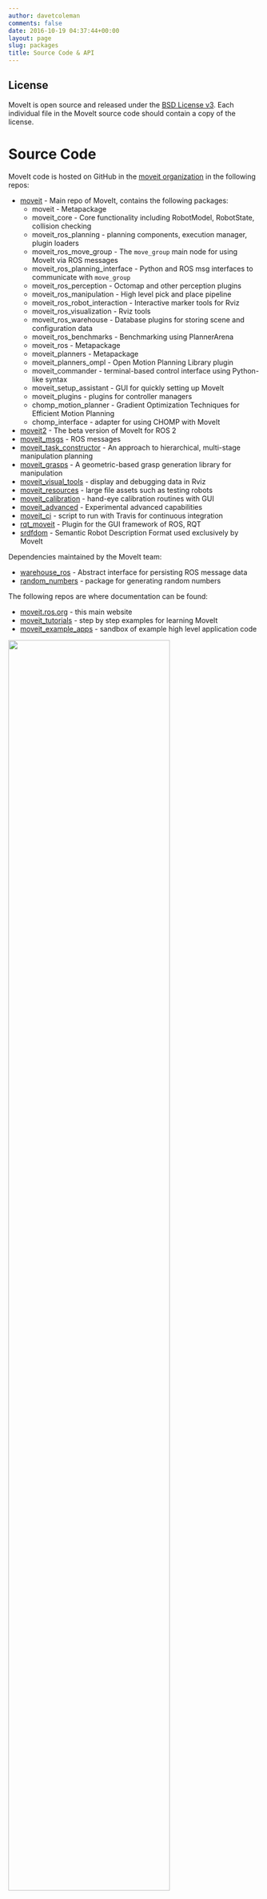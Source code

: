 ```yaml
---
author: davetcoleman
comments: false
date: 2016-10-19 04:37:44+00:00
layout: page
slug: packages
title: Source Code & API
---
```


## License

MoveIt is open source and released under the [BSD License v3](https://opensource.org/licenses/BSD-3-Clause). Each individual file in the MoveIt source code should contain a copy of the license.

# Source Code

MoveIt code is hosted on GitHub in the [moveit organization](http://github.com/moveit) in the following repos:

- [moveit](https://github.com/moveit/moveit) - Main repo of MoveIt, contains the following packages:
  - moveit - Metapackage
  - moveit_core - Core functionality including RobotModel, RobotState, collision checking
  - moveit_ros_planning - planning components, execution manager, plugin loaders
  - moveit_ros_move_group - The `move_group` main node for using MoveIt via ROS messages
  - moveit_ros_planning_interface - Python and ROS msg interfaces to communicate with `move_group`
  - moveit_ros_perception - Octomap and other perception plugins
  - moveit_ros_manipulation - High level pick and place pipeline
  - moveit_ros_robot_interaction - Interactive marker tools for Rviz
  - moveit_ros_visualization - Rviz tools
  - moveit_ros_warehouse - Database plugins for storing scene and configuration data
  - moveit_ros_benchmarks - Benchmarking using PlannerArena
  - moveit_ros - Metapackage
  - moveit_planners - Metapackage
  - moveit_planners_ompl - Open Motion Planning Library plugin
  - moveit_commander - terminal-based control interface using Python-like syntax
  - moveit_setup_assistant - GUI for quickly setting up MoveIt
  - moveit_plugins - plugins for controller managers
  - chomp_motion_planner - Gradient Optimization Techniques for Efficient Motion Planning
  - chomp_interface - adapter for using CHOMP with MoveIt
- [moveit2](https://github.com/moveit/moveit2) - The beta version of MoveIt for ROS 2
- [moveit_msgs](https://github.com/moveit/moveit_msgs) - ROS messages
- [moveit_task_constructor](https://github.com/moveit/moveit_task_constructor) - An approach to hierarchical, multi-stage manipulation planning
- [moveit_grasps](https://github.com/moveit/moveit_grasps) - A geometric-based grasp generation library for manipulation
- [moveit_visual_tools](https://github.com/moveit/moveit_visual_tools) - display and debugging data in Rviz
- [moveit_resources](https://github.com/moveit/moveit_resources) - large file assets such as testing robots
- [moveit_calibration](https://github.com/moveit/moveit_calibration) - hand-eye calibration routines with GUI
- [moveit_advanced](https://github.com/moveit/moveit_advanced) - Experimental advanced capabilities
- [moveit_ci](https://github.com/moveit/moveit_ci) - script to run with Travis for continuous integration
- [rqt_moveit](https://github.com/ros-visualization/rqt_moveit/) - Plugin for the GUI framework of ROS, RQT
- [srdfdom](https://github.com/moveit/srdfdom) - Semantic Robot Description Format used exclusively by MoveIt

Dependencies maintained by the MoveIt team:

- [warehouse_ros](https://github.com/moveit/warehouse_ros) - Abstract interface for persisting ROS message data
- [random_numbers](https://github.com/moveit/random_numbers) - package for generating random numbers

The following repos are where documentation can be found:

- [moveit.ros.org](https://github.com/moveit/moveit.ros.org) - this main website
- [moveit_tutorials](https://github.com/moveit/moveit_tutorials) - step by step examples for learning MoveIt
- [moveit_example_apps](https://github.com/moveit/moveit_example_apps) - sandbox of example high level application code

<img src='/assets/images/diagrams/moveit_api.png' style="width: 80%;"/>

# Code Health

We use [Travis](https://travis-ci.org/moveit/) continuous integration combined with the [moveit_ci](https://github.com/moveit/moveit_ci) for testing pull requests and overall code health. Travis status badges should be visible on the README.md of every MoveIt repository.

To see an overview of the activity for MoveIt check our [Open HUB Project Summary](https://www.openhub.net/p/moveit/analyses/latest/languages_summary).

## ROS Noetic Code API

### Move Group Interface

- [MoveItCpp class](http://docs.ros.org/en/noetic/api/moveit_ros_planning/html/classmoveit__cpp_1_1MoveItCpp.html) - the main new, faster C++ interface to MoveIt.
- [MoveGroupInterface class](http://docs.ros.org/noetic/api/moveit_ros_planning_interface/html/classmoveit_1_1planning__interface_1_1MoveGroupInterface.html) - the main C++ interface to the _move_group_node_.
  `MoveGroupInterface` is the successor to the `MoveGroup` class from previous releases, which is [now deprecated](https://github.com/moveit/moveit/issues/37).
- [PlanningSceneInterface class](http://docs.ros.org/noetic/api/moveit_ros_planning_interface/html/classmoveit_1_1planning__interface_1_1PlanningSceneInterface.html) - a C++ interface to the planning scene
- [MoveIt commander](http://docs.ros.org/noetic/api/moveit_commander/html/index.html) - documentation for the MoveIt commander.

### MoveIt ROS

_This API is meant for advanced developers. Most users should use the Move Group interface (above)._

- [Planning](http://docs.ros.org/noetic/api/moveit_ros_planning/html) - The planning components in MoveIt ROS, especially the planning scene, kinematics and monitors
- [Move Group](http://docs.ros.org/noetic/api/moveit_ros_move_group/html) - The _move_group_node_
- [Perception](http://docs.ros.org/noetic/api/moveit_ros_perception/html) - The perception components in MoveIt ROS
- [Robot Interaction](http://docs.ros.org/noetic/api/moveit_ros_robot_interaction/html) - The Interactivity components in MoveIt ROS

### MoveIt Core

_This API is meant for advanced developers. Most users should use the Move Group interface (above)._

- [Core](http://docs.ros.org/noetic/api/moveit_core/html) - The core components in MoveIt for kinematics, planning scene, constraints, motion planning, collision checking and plugin interfaces

### MoveIt OMPL Interface

_This API is meant for advanced developers. Most users should use the Move Group interface (above)._

- [OMPL Interface](http://docs.ros.org/noetic/api/moveit_planners_ompl/html) - The set of classes that allow MoveIt to talk with OMPL.
